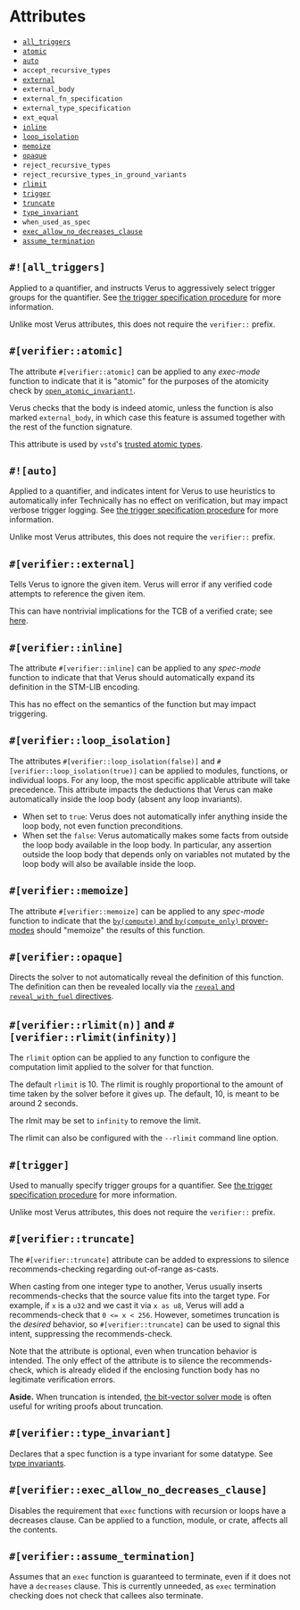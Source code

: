 # Attributes

 - [`all_triggers`](#all_triggers)
 - [`atomic`](#verifieratomic)
 - [`auto`](#auto)
 - `accept_recursive_types`
 - [`external`](#verifierexternal)
 - `external_body`
 - `external_fn_specification`
 - `external_type_specification`
 - `ext_equal`
 - [`inline`](#verifierinline)
 - [`loop_isolation`](#verifierloop_isolation)
 - [`memoize`](#verifiermemoize)
 - [`opaque`](#verifieropaque)
 - `reject_recursive_types`
 - `reject_recursive_types_in_ground_variants`
 - [`rlimit`](#verifierrlimitn-and-verifierrlimitinfinity)
 - [`trigger`](#trigger)
 - [`truncate`](#verifiertruncate)
 - [`type_invariant`](#verifiertype_invariant)
 - `when_used_as_spec`
 - [`exec_allow_no_decreases_clause`](#verifierexec_allow_no_decreases_clause)
 - [`assume_termination`](#verifierassume_termination)

## `#![all_triggers]`

Applied to a quantifier, and instructs Verus to aggressively select trigger groups for
the quantifier.
See [the trigger specification procedure](./trigger-annotations.md#selecting-trigger-groups)
for more information.

Unlike most Verus attributes, this does not require the `verifier::` prefix.

## `#[verifier::atomic]`

The attribute `#[verifier::atomic]` can be applied to any _exec-mode_ function to indicate
that it is "atomic" for the purposes of the atomicity check by
[`open_atomic_invariant!`](https://verus-lang.github.io/verus/verusdoc/vstd/macro.open_atomic_invariant.html).

Verus checks that the body is indeed atomic, unless the function is also marked
`external_body`, in which case this feature is assumed together with the rest of the function
signature.

This attribute is used by `vstd`'s [trusted atomic types](https://verus-lang.github.io/verus/verusdoc/vstd/atomic/index.html).

## `#![auto]`

Applied to a quantifier, and indicates intent for Verus to use heuristics to automatically 
infer 
Technically has no effect on verification, but may impact verbose trigger logging.
See [the trigger specification procedure](./trigger-annotations.md#selecting-trigger-groups)
for more information.

Unlike most Verus attributes, this does not require the `verifier::` prefix.

## `#[verifier::external]`

Tells Verus to ignore the given item. Verus will error if any verified code attempts to
reference the given item.

This can have nontrivial implications for the TCB of a verified crate; see [here](./tcb.md).

## `#[verifier::inline]`

The attribute `#[verifier::inline]` can be applied to any _spec-mode_ function to indicate
that that Verus should automatically expand its definition in the STM-LIB encoding.

This has no effect on the semantics of the function but may impact triggering.

## `#[verifier::loop_isolation]`

The attributes `#[verifier::loop_isolation(false)]` and `#[verifier::loop_isolation(true)]`
can be applied to modules, functions, or individual loops. For any loop, the most specific
applicable attribute will take precedence. 
This attribute impacts the deductions that Verus can make automatically inside the loop
body (absent any loop invariants).

 * When set to `true`: Verus does not automatically infer anything inside the loop body,
   not even function preconditions.
 * When set the `false`: Verus automatically makes some facts from outside the loop body
   available in the loop body. In particular, any assertion outside the loop body
   that depends only on variables not mutated by the loop body will also be available
   inside the loop.

## `#[verifier::memoize]`

The attribute `#[verifier::memoize]` can be applied to any _spec-mode_ function to indicate
that the [`by(compute)` and `by(compute_only)` prover-modes](./reference-assert-by-compute.md)
should "memoize" the results of this function.

## `#[verifier::opaque]`

Directs the solver to not automatically reveal the definition of this function.
The definition can then be revealed locally via the [`reveal` and `reveal_with_fuel` directives](./reference-reveal-hide.md).

## `#[verifier::rlimit(n)]` and `#[verifier::rlimit(infinity)]`

The `rlimit` option can be applied to any function to configure the computation limit
applied to the solver for that function. 

The default `rlimit` is 10. The rlimit is roughly proportional to the amount of time taken
by the solver before it gives up. The default, 10, is meant to be around 2 seconds.

The rlmit may be set to `infinity` to remove the limit.

The rlimit can also be configured with the `--rlimit` command line option.

## `#[trigger]`

Used to manually specify trigger groups for a quantifier.
See [the trigger specification procedure](./trigger-annotations.md#selecting-trigger-groups)
for more information.

Unlike most Verus attributes, this does not require the `verifier::` prefix.

## `#[verifier::truncate]`

The `#[verifier::truncate]` attribute can be added to expressions to silence
recommends-checking regarding out-of-range as-casts.

When casting from one integer
type to another, Verus usually inserts recommends-checks that the source
value fits into the target type. For example, if `x` is a `u32` and we cast it
via `x as u8`, Verus will add a recommends-check that `0 <= x < 256`. 
However, sometimes truncation is the _desired_ behavior, so 
`#[verifier::truncate]` can be used to signal this intent, suppressing
the recommends-check.

Note that the attribute is optional, even when truncation behavior is intended.
The only effect of the attribute is to silence the recommends-check, which is
already elided if the enclosing function body has no legitimate verification errors.

**Aside.** When truncation is intended, [the bit-vector solver mode](./reference-assert-by-bit-vector.md) is often useful for writing proofs about truncation.

## `#[verifier::type_invariant]`

Declares that a spec function is a type invariant for some datatype. See [type invariants](./reference-type-invariants.md).

## `#[verifier::exec_allow_no_decreases_clause]`

Disables the requirement that `exec` functions with recursion or loops have a decreases clause. Can be applied to a function, module, or crate, affects all the contents.

## `#[verifier::assume_termination]`

Assumes that an `exec` function is guaranteed to terminate, even if it does not have a `decreases` clause.
This is currently unneeded, as `exec` termination checking does not check that callees also terminate.